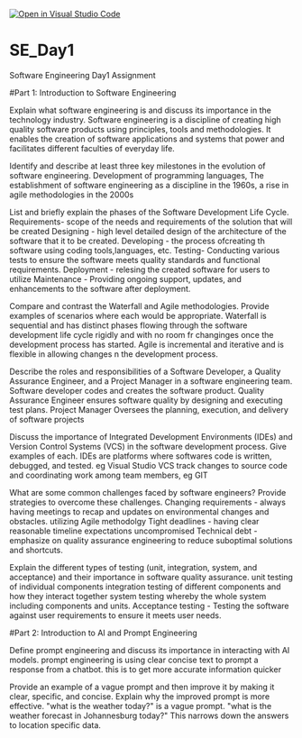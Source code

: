 [![Open in Visual Studio Code](https://classroom.github.com/assets/open-in-vscode-2e0aaae1b6195c2367325f4f02e2d04e9abb55f0b24a779b69b11b9e10269abc.svg)](https://classroom.github.com/online_ide?assignment_repo_id=15565813&assignment_repo_type=AssignmentRepo)
# SE_Day1
Software Engineering Day1 Assignment

#Part 1: Introduction to Software Engineering

Explain what software engineering is and discuss its importance in the technology industry.
Software engineering is a discipline of creating  high quality software products using principles, tools and methodologies. It enables the creation of software applications and systems that power and facilitates different faculties of everyday life. 

Identify and describe at least three key milestones in the evolution of software engineering.
Development of programming languages, The establishment of software engineering as a discipline in the 1960s, a rise in agile methodologies in the 2000s

List and briefly explain the phases of the Software Development Life Cycle.
Requirements-  scope of the needs and requirements of the solution that will be created
Designing -  high level detailed design of the architecture of the software that it to be created.
Developing - the process ofcreating th software using coding tools,languages, etc.
Testing- Conducting various tests to ensure the software meets quality standards and functional requirements.
Deployment - relesing the created software for users to utilize
Maintenance - Providing ongoing support, updates, and enhancements to the software after deployment.


Compare and contrast the Waterfall and Agile methodologies. Provide examples of scenarios where each would be appropriate.
Waterfall is sequential and has distinct phases flowing through the software development life cycle rigidly  and with no room fr changinges once the development process has started.
Agile is incremental and iterative and is flexible in allowing changes n the development process.

Describe the roles and responsibilities of a Software Developer, a Quality Assurance Engineer, and a Project Manager in a software engineering team.
Software developer codes and creates the software product.
Quality Assurance Engineer ensures software quality by designing and executing test plans.
Project Manager Oversees the planning, execution, and delivery of software projects

Discuss the importance of Integrated Development Environments (IDEs) and Version Control Systems (VCS) in the software development process. Give examples of each.
IDEs are platforms where softwares code is written, debugged, and tested. eg Visual Studio
VCS track changes to source code and coordinating work among team members, eg GIT

What are some common challenges faced by software engineers? Provide strategies to overcome these challenges.
Changing requirements - always having meetings to recap and updates on environmental changes and obstacles. utilizing Agile methodolgy
Tight deadlines - having clear reasonable timeline expectations uncompromised
Technical debt - emphasize on quality assurance engineering to reduce suboptimal  solutions and shortcuts.


Explain the different types of testing (unit, integration, system, and acceptance) and their importance in software quality assurance.
unit testing of individual components
integration testing of different components and how they interact together
system testing whereby the whole system including components and units.
Acceptance testing - Testing the software against user requirements to ensure it meets user needs.


#Part 2: Introduction to AI and Prompt Engineering


Define prompt engineering and discuss its importance in interacting with AI models.
prompt engineering is using clear concise text to prompt a response from a chatbot. this is to get more accurate information quicker

Provide an example of a vague prompt and then improve it by making it clear, specific, and concise. Explain why the improved prompt is more effective.
"what is the weather today?" is a vague prompt. "what is the weather forecast in Johannesburg today?" This narrows down the answers to location specific data.
